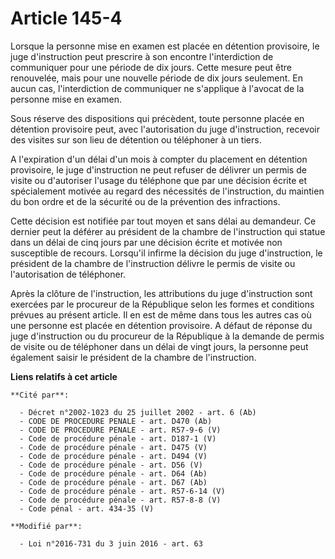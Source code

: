# Article 145-4

Lorsque la personne mise en examen est placée en détention provisoire, le juge d'instruction peut prescrire à son encontre
l'interdiction de communiquer pour une période de dix jours. Cette mesure peut être renouvelée, mais pour une nouvelle
période de dix jours seulement. En aucun cas, l'interdiction de communiquer ne s'applique à l'avocat de la personne mise en
examen.

Sous réserve des dispositions qui précèdent, toute personne placée en détention provisoire peut, avec l'autorisation du juge
d'instruction, recevoir des visites sur son lieu de détention ou téléphoner à un tiers.

A l'expiration d'un délai d'un mois à compter du placement en détention provisoire, le juge d'instruction ne peut refuser de
délivrer un permis de visite ou d'autoriser l'usage du téléphone que par une décision écrite et spécialement motivée au
regard des nécessités de l'instruction, du maintien du bon ordre et de la sécurité ou de la prévention des infractions.

Cette décision est notifiée par tout moyen et sans délai au demandeur. Ce dernier peut la déférer au président de la chambre
de l'instruction qui statue dans un délai de cinq jours par une décision écrite et motivée non susceptible de recours.
Lorsqu'il infirme la décision du juge d'instruction, le président de la chambre de l'instruction délivre le permis de visite
ou l'autorisation de téléphoner.

Après la clôture de l'instruction, les attributions du juge d'instruction sont exercées par le procureur de la République
selon les formes et conditions prévues au présent article. Il en est de même dans tous les autres cas où une personne est
placée en détention provisoire. A défaut de réponse du juge d'instruction ou du procureur de la République à la demande de
permis de visite ou de téléphoner dans un délai de vingt jours, la personne peut également saisir le président de la chambre
de l'instruction.

**Liens relatifs à cet article**

	**Cité par**:

	  - Décret n°2002-1023 du 25 juillet 2002 - art. 6 (Ab)
	  - CODE DE PROCEDURE PENALE - art. D470 (Ab)
	  - CODE DE PROCEDURE PENALE - art. R57-9-6 (V)
	  - Code de procédure pénale - art. D187-1 (V)
	  - Code de procédure pénale - art. D475 (V)
	  - Code de procédure pénale - art. D494 (V)
	  - Code de procédure pénale - art. D56 (V)
	  - Code de procédure pénale - art. D64 (Ab)
	  - Code de procédure pénale - art. D67 (Ab)
	  - Code de procédure pénale - art. R57-6-14 (V)
	  - Code de procédure pénale - art. R57-8-8 (V)
	  - Code pénal - art. 434-35 (V)

	**Modifié par**:

	  - Loi n°2016-731 du 3 juin 2016 - art. 63
